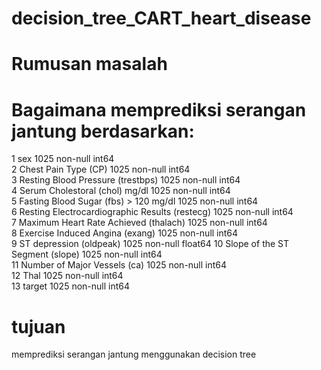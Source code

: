 # decision_tree_CART_heart_disease
# Rumusan masalah
# Bagaimana memprediksi serangan jantung berdasarkan:                                           
 1   sex                                             1025 non-null   int64  
 2   Chest Pain Type (CP)                            1025 non-null   int64  
 3   Resting Blood Pressure (trestbps)               1025 non-null   int64  
 4   Serum Cholestoral (chol) mg/dl                  1025 non-null   int64  
 5   Fasting Blood Sugar (fbs) > 120 mg/dl           1025 non-null   int64  
 6   Resting Electrocardiographic Results (restecg)  1025 non-null   int64  
 7   Maximum Heart Rate Achieved (thalach)           1025 non-null   int64  
 8   Exercise Induced Angina (exang)                 1025 non-null   int64  
 9   ST depression (oldpeak)                         1025 non-null   float64
 10  Slope of the ST Segment (slope)                 1025 non-null   int64  
 11  Number of Major Vessels (ca)                    1025 non-null   int64  
 12  Thal                                            1025 non-null   int64  
 13  target                                          1025 non-null   int64  

# tujuan
memprediksi serangan jantung menggunakan decision tree
